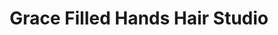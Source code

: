 ---
title: "Grace Filled Hands Hair Studio"
url: /washington/grace-filled-hands-hair-studio/
shop: beauty
---